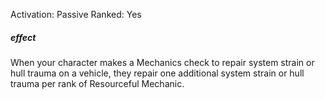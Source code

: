 Activation: Passive
Ranked: Yes
##### effect
When your character makes a Mechanics check to repair system strain or hull trauma on a vehicle, they repair one additional system strain or hull trauma per rank of Resourceful Mechanic.